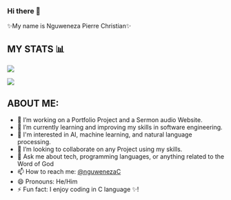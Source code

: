 ### Hi there 👋

✨My name is Nguweneza Pierre Christian✨

## MY STATS 📊
 ![](https://github-readme-stats.vercel.app/api?username=nguwenezapchristian&show_icons=true)
 
 ![](https://github-readme-stats.vercel.app/api/top-langs/?username=nguwenezapchristian&show_icons=true)

## ABOUT ME:

- 🔭 I’m working on a Portfolio Project and a Sermon audio Website.
- 🌱 I’m currently learning and improving my skills in software engineering.
- 🔭 I'm interested in AI, machine learning, and natural language processing.
- 👯 I’m looking to collaborate on any Project using my skills.
- 💬 Ask me about tech, programming languages, or anything related to the Word of God 
- 📫 How to reach me: [@nguwenezaC](https://x.com/NguwenezaC?t=49UMJY9IF3ix-WyCzmFvJg&s=08)
- 😄 Pronouns: He/Him
- ⚡ Fun fact: I enjoy coding in C language ✨!
